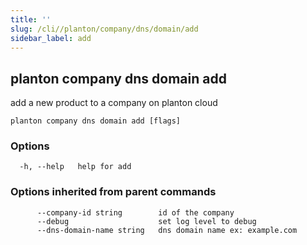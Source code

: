 ```yaml
---
title: ''
slug: /cli//planton/company/dns/domain/add
sidebar_label: add
---
```

## planton company dns domain add

add a new product to a company on planton cloud

```
planton company dns domain add [flags]
```

### Options

```
  -h, --help   help for add
```

### Options inherited from parent commands

```
      --company-id string        id of the company
      --debug                    set log level to debug
      --dns-domain-name string   dns domain name ex: example.com
```

